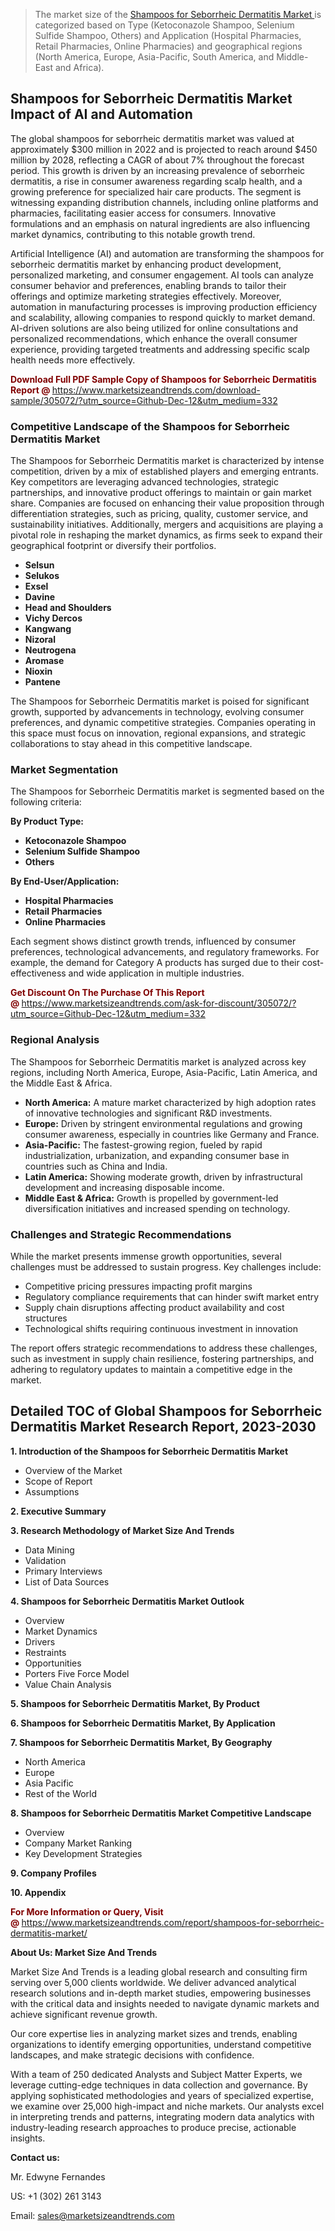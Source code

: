 <blockquote><p>The market size of the <a href="https://www.marketsizeandtrends.com/download-sample/305072/?utm_source=Github-Dec-12&amp;utm_medium=332" target="_blank">Shampoos for Seborrheic Dermatitis Market </a>is categorized based on Type (Ketoconazole Shampoo, Selenium Sulfide Shampoo, Others) and Application (Hospital Pharmacies, Retail Pharmacies, Online Pharmacies) and geographical regions (North America, Europe, Asia-Pacific, South America, and Middle-East and Africa).</p></blockquote><p><h2>Shampoos for Seborrheic Dermatitis Market Impact of AI and Automation</h2><p>The global shampoos for seborrheic dermatitis market was valued at approximately $300 million in 2022 and is projected to reach around $450 million by 2028, reflecting a CAGR of about 7% throughout the forecast period. This growth is driven by an increasing prevalence of seborrheic dermatitis, a rise in consumer awareness regarding scalp health, and a growing preference for specialized hair care products. The segment is witnessing expanding distribution channels, including online platforms and pharmacies, facilitating easier access for consumers. Innovative formulations and an emphasis on natural ingredients are also influencing market dynamics, contributing to this notable growth trend.</p><p>Artificial Intelligence (AI) and automation are transforming the shampoos for seborrheic dermatitis market by enhancing product development, personalized marketing, and consumer engagement. AI tools can analyze consumer behavior and preferences, enabling brands to tailor their offerings and optimize marketing strategies effectively. Moreover, automation in manufacturing processes is improving production efficiency and scalability, allowing companies to respond quickly to market demand. AI-driven solutions are also being utilized for online consultations and personalized recommendations, which enhance the overall consumer experience, providing targeted treatments and addressing specific scalp health needs more effectively.</p></p><p><strong><span style="color: #800000;">Download Full PDF Sample Copy of Shampoos for Seborrheic Dermatitis Report @</span>&nbsp;</strong><a href="https://www.marketsizeandtrends.com/download-sample/305072/?utm_source=Github-Dec-12&amp;utm_medium=332">https://www.marketsizeandtrends.com/download-sample/305072/?utm_source=Github-Dec-12&amp;utm_medium=332</a></p><h3>Competitive Landscape of the Shampoos for Seborrheic Dermatitis Market</h3><p>The Shampoos for Seborrheic Dermatitis market is characterized by intense competition, driven by a mix of established players and emerging entrants. Key competitors are leveraging advanced technologies, strategic partnerships, and innovative product offerings to maintain or gain market share. Companies are focused on enhancing their value proposition through differentiation strategies, such as pricing, quality, customer service, and sustainability initiatives. Additionally, mergers and acquisitions are playing a pivotal role in reshaping the market dynamics, as firms seek to expand their geographical footprint or diversify their portfolios.</p><p><strong><p><ul><li>Selsun </li><li> Selukos </li><li> Exsel </li><li> Davine </li><li> Head and Shoulders </li><li> Vichy Dercos </li><li> Kangwang </li><li> Nizoral </li><li> Neutrogena </li><li> Aromase </li><li> Nioxin </li><li> Pantene</p></li></ul></p></strong></p><p>The Shampoos for Seborrheic Dermatitis market is poised for significant growth, supported by advancements in technology, evolving consumer preferences, and dynamic competitive strategies. Companies operating in this space must focus on innovation, regional expansions, and strategic collaborations to stay ahead in this competitive landscape.</p><h3>Market Segmentation</h3><p>The Shampoos for Seborrheic Dermatitis market is segmented based on the following criteria:</p><p><strong>By Product Type:</strong></p><p><strong><p><ul><li>Ketoconazole Shampoo </li><li> Selenium Sulfide Shampoo </li><li> Others</p></li></ul></p></strong></p><p><strong>By End-User/Application:</strong></p><p><strong><p><ul><li>Hospital Pharmacies </li><li> Retail Pharmacies </li><li> Online Pharmacies</p></li></ul></p></strong></p><p>Each segment shows distinct growth trends, influenced by consumer preferences, technological advancements, and regulatory frameworks. For example, the demand for Category A products has surged due to their cost-effectiveness and wide application in multiple industries.</p><p><strong><span style="color: #800000;">Get Discount On The Purchase Of This Report @&nbsp;</span></strong><a href="https://www.marketsizeandtrends.com/ask-for-discount/305072/?utm_source=Github-Dec-12&amp;utm_medium=332">https://www.marketsizeandtrends.com/ask-for-discount/305072/?utm_source=Github-Dec-12&amp;utm_medium=332</a></p><h3>Regional Analysis</h3><p>The Shampoos for Seborrheic Dermatitis market is analyzed across key regions, including North America, Europe, Asia-Pacific, Latin America, and the Middle East &amp; Africa.</p><ul><li><strong>North America:</strong> A mature market characterized by high adoption rates of innovative technologies and significant R&amp;D investments.</li><li><strong>Europe:</strong> Driven by stringent environmental regulations and growing consumer awareness, especially in countries like Germany and France.</li><li><strong>Asia-Pacific:</strong> The fastest-growing region, fueled by rapid industrialization, urbanization, and expanding consumer base in countries such as China and India.</li><li><strong>Latin America:</strong> Showing moderate growth, driven by infrastructural development and increasing disposable income.</li><li><strong>Middle East &amp; Africa:</strong> Growth is propelled by government-led diversification initiatives and increased spending on technology.</li></ul><h3>Challenges and Strategic Recommendations</h3><p>While the market presents immense growth opportunities, several challenges must be addressed to sustain progress. Key challenges include:</p><ul><li>Competitive pricing pressures impacting profit margins</li><li>Regulatory compliance requirements that can hinder swift market entry</li><li>Supply chain disruptions affecting product availability and cost structures</li><li>Technological shifts requiring continuous investment in innovation</li></ul><p>The report offers strategic recommendations to address these challenges, such as investment in supply chain resilience, fostering partnerships, and adhering to regulatory updates to maintain a competitive edge in the market.</p><h2>Detailed TOC of Global Shampoos for Seborrheic Dermatitis Market Research Report, 2023-2030</h2><p><strong>1. Introduction of the Shampoos for Seborrheic Dermatitis Market</strong></p><ul><li>Overview of the Market</li><li>Scope of Report</li><li>Assumptions&nbsp;</li></ul><p><strong>2. Executive Summary</strong></p><p><strong>3. Research Methodology of <strong>Market Size And Trends</strong></strong></p><ul><li>Data Mining</li><li>Validation</li><li>Primary Interviews</li><li>List of Data Sources&nbsp;</li></ul><p><strong>4. Shampoos for Seborrheic Dermatitis Market Outlook</strong></p><ul><li>Overview</li><li>Market Dynamics</li><li>Drivers</li><li>Restraints</li><li>Opportunities</li><li>Porters Five Force Model</li><li>Value Chain Analysis&nbsp;</li></ul><p><strong>5. Shampoos for Seborrheic Dermatitis Market, By Product</strong></p><p><strong>6. Shampoos for Seborrheic Dermatitis Market, By Application</strong></p><p><strong>7. Shampoos for Seborrheic Dermatitis Market, By Geography</strong></p><ul><li>North America</li><li>Europe</li><li>Asia Pacific</li><li>Rest of the World&nbsp;</li></ul><p><strong>8. Shampoos for Seborrheic Dermatitis Market Competitive Landscape</strong></p><ul><li>Overview</li><li>Company Market Ranking</li><li>Key Development Strategies&nbsp;</li></ul><p><strong>9. Company Profiles</strong></p><p><strong>10. Appendix</strong></p><p><strong><span style="color: #800000;">For More Information or Query, Visit @&nbsp;</span></strong><a href="https://www.marketsizeandtrends.com/report/shampoos-for-seborrheic-dermatitis-market/">https://www.marketsizeandtrends.com/report/shampoos-for-seborrheic-dermatitis-market/</a></p><p></p><p><strong>About Us:&nbsp;Market Size And Trends</strong></p><p>Market Size And Trends&nbsp;is a leading global research and consulting firm serving over 5,000 clients worldwide. We deliver advanced analytical research solutions and in-depth market studies, empowering businesses with the critical data and insights needed to navigate dynamic markets and achieve significant revenue growth.</p><p>Our core expertise lies in analyzing market sizes and trends, enabling organizations to identify emerging opportunities, understand competitive landscapes, and make strategic decisions with confidence.</p><p>With a team of 250 dedicated Analysts and Subject Matter Experts, we leverage cutting-edge techniques in data collection and governance. By applying sophisticated methodologies and years of specialized expertise, we examine over 25,000 high-impact and niche markets. Our analysts excel in interpreting trends and patterns, integrating modern data analytics with industry-leading research approaches to produce precise, actionable insights.</p><p><strong>Contact us:</strong></p><p>Mr. Edwyne Fernandes</p><p>US: +1 (302) 261 3143</p><p>Email: <a href="mailto:sales@marketsizeandtrends.com">sales@marketsizeandtrends.com</a>&nbsp;</p>
